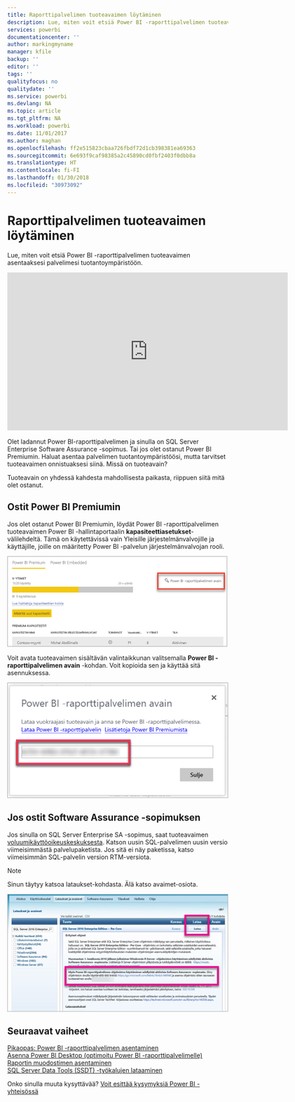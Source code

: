 ```yaml
---
title: Raporttipalvelimen tuoteavaimen löytäminen
description: Lue, miten voit etsiä Power BI -raporttipalvelimen tuoteavaimen asentaaksesi palvelimesi tuotantoympäristöön.
services: powerbi
documentationcenter: ''
author: markingmyname
manager: kfile
backup: ''
editor: ''
tags: ''
qualityfocus: no
qualitydate: ''
ms.service: powerbi
ms.devlang: NA
ms.topic: article
ms.tgt_pltfrm: NA
ms.workload: powerbi
ms.date: 11/01/2017
ms.author: maghan
ms.openlocfilehash: ff2e515823cbaa726fbdf72d1cb398381ea69363
ms.sourcegitcommit: 6e693f9caf98385a2c45890cd0fbf2403f0dbb8a
ms.translationtype: HT
ms.contentlocale: fi-FI
ms.lasthandoff: 01/30/2018
ms.locfileid: "30973092"
---
```

# <a name="how-to-find-your-report-server-product-key"></a>Raporttipalvelimen tuoteavaimen löytäminen
Lue, miten voit etsiä Power BI -raporttipalvelimen tuoteavaimen asentaaksesi palvelimesi tuotantoympäristöön.

<iframe width="640" height="360" src="https://www.youtube.com/embed/6CQnf-NGtpU?rel=0&amp;showinfo=0" frameborder="0" allowfullscreen></iframe>

Olet ladannut Power BI-raporttipalvelimen ja sinulla on SQL Server Enterprise Software Assurance -sopimus. Tai jos olet ostanut Power BI Premiumin. Haluat asentaa palvelimen tuotantoympäristöösi, mutta tarvitset tuoteavaimen onnistuaksesi siinä. Missä on tuoteavain? 

Tuoteavain on yhdessä kahdesta mahdollisesta paikasta, riippuen siitä mitä olet ostanut.

## <a name="purchased-power-bi-premium"></a>Ostit Power BI Premiumin
Jos olet ostanut Power BI Premiumin, löydät Power BI -raporttipalvelimen tuoteavaimen Power BI -hallintaportaalin **kapasiteettiasetukset**-välilehdeltä. Tämä on käytettävissä vain Yleisille järjestelmänvalvojille ja käyttäjille, joille on määritetty Power BI -palvelun järjestelmänvalvojan rooli.

![Power BI -raporttipalvelimen avain Premiumin asetuksissa](media/find-product-key/pbirs-product-key.png)

Voit avata tuoteavaimen sisältävän valintaikkunan valitsemalla **Power BI -raporttipalvelimen avain** -kohdan. Voit kopioida sen ja käyttää sitä asennuksessa.

![Power BI -raporttipalvelimen tuoteavain](media/find-product-key/pbirs-product-key-dialog.png)

## <a name="purchased-software-assurance-agreeemnt"></a>Jos ostit Software Assurance -sopimuksen
Jos sinulla on SQL Server Enterprise SA -sopimus, saat tuoteavaimen [voluumikäyttöoikeuskeskuksesta](https://www.microsoft.com/Licensing/servicecenter/). Katson uusin SQL-palvelimen uusin versio viimeisimmästä palvelupaketista. Jos sitä ei näy paketissa, katso viimeisimmän SQL-palvelin version RTM-versiota.

> [!NOTE]
> Sinun täytyy katsoa lataukset-kohdasta. Älä katso avaimet-osiota.
> 
> 

![](media/find-product-key/vlsc-download.png "Volyymikäyttöoikeuspalvelukeskus")

## <a name="next-steps"></a>Seuraavat vaiheet
[Pikaopas: Power BI -raporttipalvelimen asentaminen](quickstart-install-report-server.md)  
[Asenna Power BI Desktop (optimoitu Power BI -raporttipalvelimelle)](install-powerbi-desktop.md)  
[Raportin muodostimen asentaminen](https://docs.microsoft.com/sql/reporting-services/install-windows/install-report-builder)  
[SQL Server Data Tools (SSDT) -työkalujen lataaminen](http://go.microsoft.com/fwlink/?LinkID=616714)

Onko sinulla muuta kysyttävää? [Voit esittää kysymyksiä Power BI -yhteisössä](https://community.powerbi.com/)

